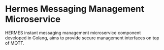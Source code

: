 # Hermes Messaging Management Microservice

HERMES instant messaging management microservice component developed in Golang, aims to provide secure management interfaces on top of MQTT.
